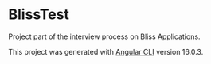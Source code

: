 # BlissTest

Project part of the interview process on Bliss Applications.

This project was generated with [Angular CLI](https://github.com/angular/angular-cli) version 16.0.3.
